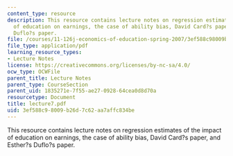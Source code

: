 ```yaml
---
content_type: resource
description: This resource contains lecture notes on regression estimates of the impact
  of education on earnings, the case of ability bias, David Card?s paper, and Esther?s
  Duflo?s paper.
file: /courses/11-126j-economics-of-education-spring-2007/3ef588c98009b26d7c62aa7affc834be_lecture7.pdf
file_type: application/pdf
learning_resource_types:
- Lecture Notes
license: https://creativecommons.org/licenses/by-nc-sa/4.0/
ocw_type: OCWFile
parent_title: Lecture Notes
parent_type: CourseSection
parent_uid: 1835271e-7f55-ae27-0928-64cea0d8d70a
resourcetype: Document
title: lecture7.pdf
uid: 3ef588c9-8009-b26d-7c62-aa7affc834be
---
```

This resource contains lecture notes on regression estimates of the impact of education on earnings, the case of ability bias, David Card?s paper, and Esther?s Duflo?s paper.
